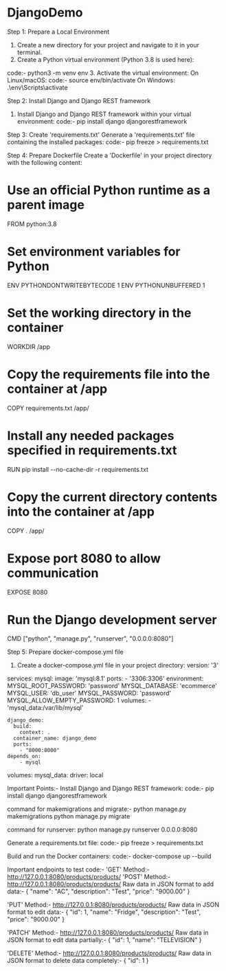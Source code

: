 # DjangoDemo

Step 1: Prepare a Local Environment

1. Create a new directory for your project and navigate to it in your terminal.
2. Create a Python virtual environment (Python 3.8 is used here):

code:- python3 -m venv env
3. Activate the virtual environment:
On Linux/macOS:
code:- source env/bin/activate
On Windows:
.\env\Scripts\activate

Step 2: Install Django and Django REST framework

1. Install Django and Django REST framework within your virtual environment:
code:- pip install django djangorestframework

Step 3: Create 'requirements.txt'
Generate a 'requirements.txt' file containing the installed packages:
code:- pip freeze > requirements.txt

Step 4: Prepare Dockerfile
Create a 'Dockerfile' in your project directory with the following content:

  # Use an official Python runtime as a parent image
  FROM python:3.8

  # Set environment variables for Python
  ENV PYTHONDONTWRITEBYTECODE 1
  ENV PYTHONUNBUFFERED 1

  # Set the working directory in the container
  WORKDIR /app

  # Copy the requirements file into the container at /app
  COPY requirements.txt /app/

  # Install any needed packages specified in requirements.txt
  RUN pip install --no-cache-dir -r requirements.txt

  # Copy the current directory contents into the container at /app
  COPY . /app/

  # Expose port 8080 to allow communication
  EXPOSE 8080

  # Run the Django development server
  CMD ["python", "manage.py", "runserver", "0.0.0.0:8080"]

Step 5: Prepare docker-compose.yml file
1. Create a docker-compose.yml file in your project directory:
  version: '3'

  services:
    mysql:
      image: 'mysql:8.1'
      ports:
        - '3306:3306'
      environment:
        MYSQL_ROOT_PASSWORD: 'password'
        MYSQL_DATABASE: 'ecommerce'
        MYSQL_USER: 'db_user'
        MYSQL_PASSWORD: 'password'
        MYSQL_ALLOW_EMPTY_PASSWORD: 1
      volumes:
        - 'mysql_data:/var/lib/mysql'

   

    django_demo:
      build:
        context: .
      container_name: django_demo
      ports:
        - "8000:8000"
    depends_on:
        - mysql

volumes:
  mysql_data:
    driver: local

Important Points:-
  Install Django and Django REST framework:
  code:- pip install django djangorestframework

  command for makemigrations and migrate:-
  python manage.py makemigrations
  python manage.py migrate

  command for runserver:
  python manage.py runserver 0.0.0.0:8080
  
  Generate a requirements.txt file:
  code:- pip freeze > requirements.txt

  Build and run the Docker containers:
  code:-   docker-compose up --build

Important endpoints to test code:- 
  'GET' Method:- http://127.0.0.1:8080/products/products/
  'POST' Method:- http://127.0.0.1:8080/products/products/
  Raw data in JSON format to add data:- 
    {
      "name": "AC",
      "description": "Test",
      "price": "9000.00" 
    }

  'PUT' Method:- http://127.0.0.1:8080/products/products/
    Raw data in JSON format to edit data:- 
    {
    "id": 1,
    "name": "Fridge",
    "description": "Test",
    "price": "9000.00" 
    }

  'PATCH' Method:- http://127.0.0.1:8080/products/products/
    Raw data in JSON format to edit data partially:- 
    {
    "id": 1,
    "name": "TELEVISION"
    }

  'DELETE' Method:- http://127.0.0.1:8080/products/products/
    Raw data in JSON format to delete data completely:- 
    {
    "id": 1
    }



